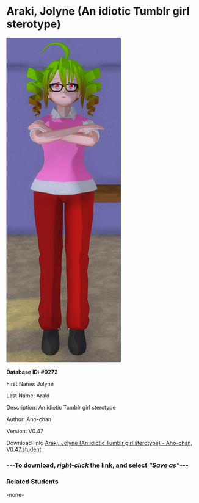 # Araki, Jolyne (An idiotic Tumblr girl sterotype)

<img src="../../Files/Images/Araki, Jolyne (An idiotic Tumblr girl sterotype).png" title="Araki, Jolyne (An idiotic Tumblr girl sterotype) - Aho-chan, V0.47">

**Database ID: #0272**

First Name: Jolyne

Last Name: Araki

Description: An idiotic Tumblr girl sterotype

Author: Aho-chan

Version: V0.47

Download link: <a href="https://raw.githubusercontent.com/Arbiter1223/Daigaku-Gurashi-Custom-Students/master/Files/Student%20Files/Araki%2C%20Jolyne%20(An%20idiotic%20Tumblr%20girl%20sterotype)%20-%20Aho-chan%2C%20V0.47.student">Araki, Jolyne (An idiotic Tumblr girl sterotype) - Aho-chan, V0.47.student</a>

### ---**To download, _right-click_ the link, and select _"Save as"_**---

### Related Students

-none-
